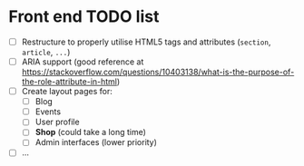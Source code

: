 # Front end TODO list

- [ ] Restructure to properly utilise HTML5 tags and attributes (`section`, `article`, `...`)
- [ ] ARIA support (good reference at <https://stackoverflow.com/questions/10403138/what-is-the-purpose-of-the-role-attribute-in-html>)
- [ ] Create layout pages for:
	- [ ] Blog
	- [ ] Events
	- [ ] User profile
	- [ ] **Shop** (could take a long time)
	- [ ] Admin interfaces (lower priority)
- [ ] ...
